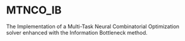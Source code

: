 # MTNCO_IB
The Implementation of a Multi-Task Neural Combinatorial Optimization solver enhanced with the Information Bottleneck method. 
